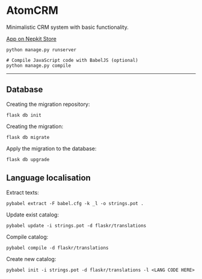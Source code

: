 # AtomCRM

Minimalistic CRM system with basic functionality.

[App on Nepkit Store](https://nepkit.com/store/1-nepkit-team/1-atomcrm)

```shell script
python manage.py runserver

# Compile JavaScript code with BabelJS (optional)
python manage.py compile
```

---

## Database

Creating the migration repository: 

`flask db init`

Creating the migration:

`flask db migrate`

Apply the migration to the database:

`flask db upgrade`

## Language localisation

Extract texts:

```pybabel extract -F babel.cfg -k _l -o strings.pot .```

Update exist catalog:

```pybabel update -i strings.pot -d flaskr/translations```

Compile catalog:

```pybabel compile -d flaskr/translations```

Create new catalog:
 
```pybabel init -i strings.pot -d flaskr/translations -l <LANG CODE HERE>```